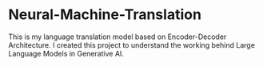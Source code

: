 # Neural-Machine-Translation
This is my language translation model based on Encoder-Decoder Architecture. I created this project to understand the working behind Large Language Models in Generative AI.
